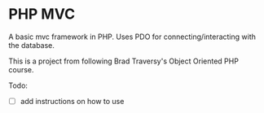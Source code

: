 # PHP MVC

A basic mvc framework in PHP. Uses PDO for connecting/interacting with the database.

This is a project from following Brad Traversy's Object Oriented PHP course.

Todo:

- [ ] add instructions on how to use
